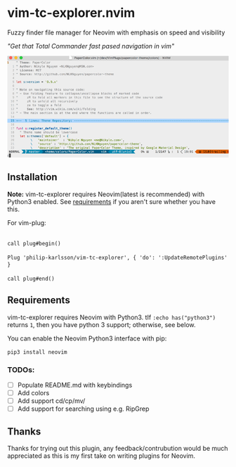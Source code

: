 # vim-tc-explorer.nvim

Fuzzy finder file manager for Neovim with emphasis on speed and visibility

_"Get that Total Commander fast pased navigation in vim"_

![Example Highlight](./media/demo.gif)

## Installation

**Note:** vim-tc-explorer requires Neovim(latest is recommended) with Python3 enabled.
See [requirements](#requirements) if you aren't sure whether you have this.

For vim-plug:

```vim

call plug#begin()

Plug 'philip-karlsson/vim-tc-explorer', { 'do': ':UpdateRemotePlugins' }

call plug#end()
```

## Requirements
vim-tc-explorer requires Neovim with Python3.
tIf `:echo has("python3")` returns `1`, then you have python 3 support; otherwise, see below.

You can enable the Neovim Python3 interface with pip:

    pip3 install neovim

### TODOs:
- [ ] Populate README.md with keybindings
- [ ] Add colors
- [ ] Add support cd/cp/mv/
- [ ] Add support for searching using e.g. RipGrep

## Thanks
Thanks for trying out this plugin, any feedback/contrubution would be much appreciated as
this is my first take on writing plugins for Neovim.
